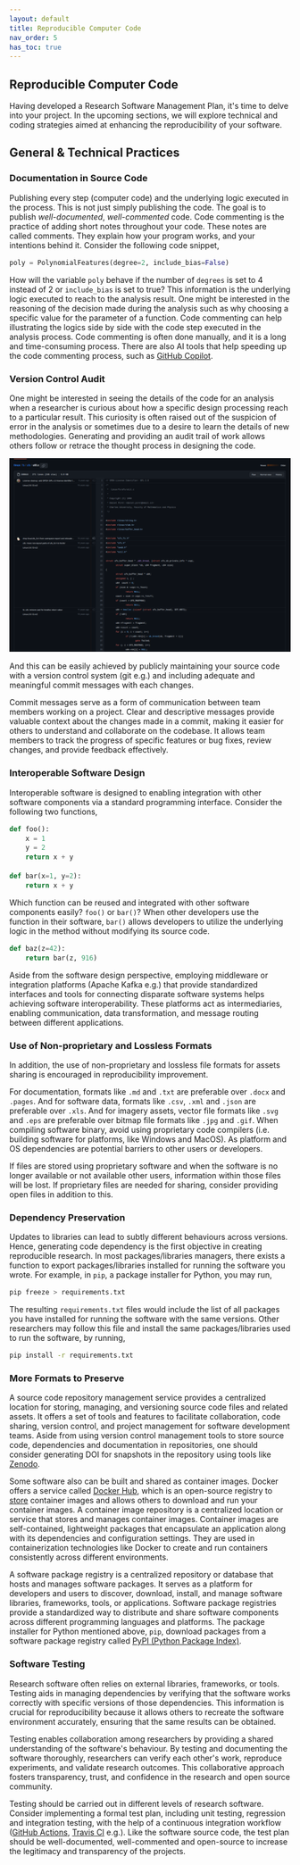 ```yaml
---
layout: default
title: Reproducible Computer Code
nav_order: 5
has_toc: true
---
```


## Reproducible Computer Code

Having developed a Research Software Management Plan, it's time to delve into your project. In the upcoming sections, we will explore technical and coding strategies aimed at enhancing the reproducibility of your software.  

## General & Technical Practices

### Documentation in Source Code

Publishing every step (computer code) and the underlying logic executed in the process. This is not just simply publishing the code. The goal is to publish *well-documented*, *well-commented* code. Code commenting is the practice of adding short notes throughout your code. These notes are called comments. They explain how your program works, and your intentions behind it. Consider the following code snippet,  

```python
poly = PolynomialFeatures(degree=2, include_bias=False)
```

How will the variable `poly` behave if the number of `degrees` is set to 4 instead of 2 or `include_bias` is set to true? This information is the underlying logic executed to reach to the analysis result. One might be interested in the reasoning of the decision made during the analysis such as why choosing a specific value for the parameter of a function. Code commenting can help illustrating the logics side by side with the code step executed in the analysis process. Code commenting is often done manually, and it is a long and time-consuming process. There are also AI tools that help speeding up the code commenting process, such as [GitHub Copilot](https://github.com/features/copilot).  

### Version Control Audit

One might be interested in seeing the details of the code for an analysis when a researcher is curious about how a specific design processing reach to a particular result. This curiosity is often raised out of the suspicion of error in the analysis or sometimes due to a desire to learn the details of new methodologies. Generating and providing an audit trail of work allows others follow or retrace the thought process in designing the code.  

![GitHub Blame](assets/img/github-blame.png)  

And this can be easily achieved by publicly maintaining your source code with a version control system (git e.g.) and including adequate and meaningful commit messages with each changes.  

Commit messages serve as a form of communication between team members working on a project. Clear and descriptive messages provide valuable context about the changes made in a commit, making it easier for others to understand and collaborate on the codebase. It allows team members to track the progress of specific features or bug fixes, review changes, and provide feedback effectively.  

### Interoperable Software Design

Interoperable software is designed to enabling integration with other software components via a standard programming interface. Consider the following two functions,  

```python
def foo():
    x = 1
    y = 2
    return x + y

def bar(x=1, y=2):
    return x + y
```

Which function can be reused and integrated with other software components easily? `foo()` or `bar()`? When other developers use the function in their software, `bar()` allows developers to utilize the underlying logic in the method without modifying its source code.  

```python
def baz(z=42):
    return bar(z, 916)
```

Aside from the software design perspective, employing middleware or integration platforms (Apache Kafka e.g.) that provide standardized interfaces and tools for connecting disparate software systems helps achieving software interoperability. These platforms act as intermediaries, enabling communication, data transformation, and message routing between different applications.  

### Use of Non-proprietary and Lossless Formats

In addition, the use of non-proprietary and lossless file formats for assets sharing is encouraged in reproducibility improvement.  

For documentation, formats like `.md` and `.txt` are preferable over `.docx` and `.pages`. And for software data, formats like `.csv`, `.xml` and `.json` are preferable over `.xls`. And for imagery assets, vector file formats like `.svg` and `.eps` are preferable over bitmap file formats like `.jpg` and `.gif`. When compiling software binary, avoid using proprietary code compilers (i.e. building software for platforms, like Windows and MacOS). As platform and OS dependencies are potential barriers to other users or developers.

If files are stored using proprietary software and when the software is no longer available or not available other users, information within those files will be lost. If proprietary files are needed for sharing, consider providing open files in addition to this.  

### Dependency Preservation

Updates to libraries can lead to subtly different behaviours across versions. Hence, generating code dependency is the first objective in creating reproducible research. In most packages/libraries managers, there exists a function to export packages/libraries installed for running the software you wrote. For example, in `pip`, a package installer for Python, you may run,  

```bash
pip freeze > requirements.txt
```

The resulting `requirements.txt` files would include the list of all packages you have installed for running the software with the same versions. Other researchers may follow this file and install the same packages/libraries used to run the software, by running,  

```bash
pip install -r requirements.txt
```

### More Formats to Preserve

A source code repository management service provides a centralized location for storing, managing, and versioning source code files and related assets. It offers a set of tools and features to facilitate collaboration, code sharing, version control, and project management for software development teams. Aside from using version control management tools to store source code, dependencies and documentation in repositories, one should consider generating DOI for snapshots in the repository using tools like [Zenodo](https://zenodo.org/).  

Some software also can be built and shared as container images. Docker offers a service called [Docker Hub](https://hub.docker.com/), which is an open-source registry to [store](https://docs.docker.com/engine/reference/commandline/push/) container images and allows others to download and run your container images. A container image repository is a centralized location or service that stores and manages container images. Container images are self-contained, lightweight packages that encapsulate an application along with its dependencies and configuration settings. They are used in containerization technologies like Docker to create and run containers consistently across different environments.  

A software package registry is a centralized repository or database that hosts and manages software packages. It serves as a platform for developers and users to discover, download, install, and manage software libraries, frameworks, tools, or applications. Software package registries provide a standardized way to distribute and share software components across different programming languages and platforms. The package installer for Python mentioned above, `pip`, download packages from a software package registry called [PyPI (Python Package Index)](https://pypi.org/).  

### Software Testing

Research software often relies on external libraries, frameworks, or tools. Testing aids in managing dependencies by verifying that the software works correctly with specific versions of those dependencies. This information is crucial for reproducibility because it allows others to recreate the software environment accurately, ensuring that the same results can be obtained.  

Testing enables collaboration among researchers by providing a shared understanding of the software's behaviour. By testing and documenting the software thoroughly, researchers can verify each other's work, reproduce experiments, and validate research outcomes. This collaborative approach fosters transparency, trust, and confidence in the research and open source community.  

Testing should be carried out in different levels of research software. Consider implementing a formal test plan, including unit testing, regression and integration testing, with the help of a continuous integration workflow ([GitHub Actions](https://github.com/features/actions), [Travis CI](https://www.travis-ci.com/) e.g.). Like the software source code, the test plan should be well-documented, well-commented and open-source to increase the legitimacy and transparency of the projects.  
